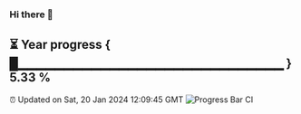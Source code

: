 ### Hi there 👋
⏳ Year progress { █▁▁▁▁▁▁▁▁▁▁▁▁▁▁▁▁▁▁▁▁▁▁▁▁▁▁▁▁▁ } 5.33 %
---
⏰ Updated on Sat, 20 Jan 2024 12:09:45 GMT
![Progress Bar CI](https://github.com/Moyi321/Moyi321/workflows/Progress%20Bar%20CI/badge.svg)
